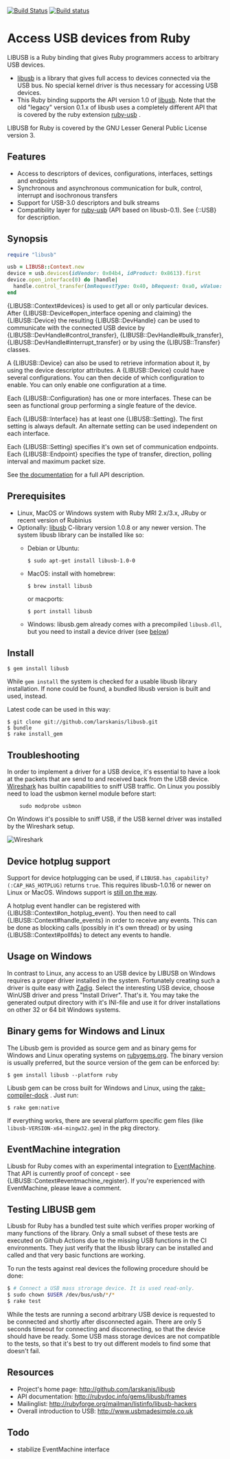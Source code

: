 <!-- -*- coding: utf-8 -*- -->

[![Build Status](https://travis-ci.com/larskanis/libusb.svg?branch=master)](https://travis-ci.com/larskanis/libusb)
[![Build status](https://ci.appveyor.com/api/projects/status/mdfnfdwu4mil42o3/branch/master?svg=true)](https://ci.appveyor.com/project/larskanis/libusb/branch/master)

Access USB devices from Ruby
============================

LIBUSB is a Ruby binding that gives Ruby programmers access to arbitrary USB devices.

* [libusb](http://libusb.info) is a library that gives full access to devices connected via the USB bus. No special kernel driver is thus necessary for accessing USB devices.
* This Ruby binding supports the API version 1.0 of [libusb](http://libusb.info). Note that the old "legacy" version 0.1.x of libusb uses a completely different API that is covered by the ruby extension [ruby-usb](http://www.a-k-r.org/ruby-usb/) .


LIBUSB for Ruby is covered by the GNU Lesser General Public License version 3.

Features
--------

* Access to descriptors of devices, configurations, interfaces, settings and endpoints
* Synchronous and asynchronous communication for bulk, control, interrupt and isochronous transfers
* Support for USB-3.0 descriptors and bulk streams
* Compatibility layer for [ruby-usb](http://www.a-k-r.org/ruby-usb/) (API based on libusb-0.1). See {::USB} for description.

Synopsis
--------
```ruby
require "libusb"

usb = LIBUSB::Context.new
device = usb.devices(idVendor: 0x04b4, idProduct: 0x8613).first
device.open_interface(0) do |handle|
  handle.control_transfer(bmRequestType: 0x40, bRequest: 0xa0, wValue: 0xe600, wIndex: 0x0000, dataOut: 1.chr)
end
```
{LIBUSB::Context#devices} is used to get all or only particular devices.
After {LIBUSB::Device#open_interface opening and claiming} the {LIBUSB::Device} the resulting {LIBUSB::DevHandle} can be
used to communicate with the connected USB device
by {LIBUSB::DevHandle#control_transfer}, {LIBUSB::DevHandle#bulk_transfer},
{LIBUSB::DevHandle#interrupt_transfer} or by using the {LIBUSB::Transfer} classes.

A {LIBUSB::Device} can also be used to retrieve information about it,
by using the device descriptor attributes.
A {LIBUSB::Device} could have several configurations. You can then decide of which
configuration to enable. You can only enable one configuration at a time.

Each {LIBUSB::Configuration} has one or more interfaces. These can be seen as functional group
performing a single feature of the device.

Each {LIBUSB::Interface} has at least one {LIBUSB::Setting}. The first setting is always default.
An alternate setting can be used independent on each interface.

Each {LIBUSB::Setting} specifies it's own set of communication endpoints.
Each {LIBUSB::Endpoint} specifies the type of transfer, direction, polling interval and
maximum packet size.

See [the documentation](http://rubydoc.info/gems/libusb/frames) for a full API description.

Prerequisites
-------------

* Linux, MacOS or Windows system with Ruby MRI 2.x/3.x, JRuby or recent version of Rubinius
* Optionally: [libusb](http://libusb.info) C-library version 1.0.8 or any newer version.
  The system libusb library can be installed like so:
  * Debian or Ubuntu:

      ```
      $ sudo apt-get install libusb-1.0-0
      ```
  * MacOS: install with homebrew:

      ```
      $ brew install libusb
      ```
    or macports:

      ```
      $ port install libusb
      ```
  * Windows: libusb.gem already comes with a precompiled `libusb.dll`, but you need to install a device driver (see [below](#usage-on-windows))

Install
-------

    $ gem install libusb

While ```gem install``` the system is checked for a usable libusb library installation.
If none could be found, a bundled libusb version is built and used, instead.

Latest code can be used in this way:

    $ git clone git://github.com/larskanis/libusb.git
    $ bundle
    $ rake install_gem

Troubleshooting
------------------------
In order to implement a driver for a USB device, it's essential to have a look at the packets that are send to and received back from the USB device. [Wireshark](https://www.wireshark.org) has builtin capabilities to sniff USB traffic. On Linux you possibly need to load the usbmon kernel module before start:
```
    sudo modprobe usbmon
```
On Windows it's possible to sniff USB, if the USB kernel driver was installed by the Wireshark setup.

![Wireshark](wireshark-usb-sniffer.png?raw=true "Wireshark sniffing USB packets")

Device hotplug support
----------------------

Support for device hotplugging can be used, if ```LIBUSB.has_capability?(:CAP_HAS_HOTPLUG)``` returns ```true```.
This requires libusb-1.0.16 or newer on Linux or MacOS. Windows support is [still on the way](https://github.com/libusbx/libusbx/issues/9).

A hotplug event handler can be registered with {LIBUSB::Context#on_hotplug_event}.
You then need to call {LIBUSB::Context#handle_events} in order to receive any events.
This can be done as blocking calls (possibly in it's own thread) or by using {LIBUSB::Context#pollfds} to
detect any events to handle.


Usage on Windows
----------------

In contrast to Linux, any access to an USB device by LIBUSB on Windows requires a proper driver
installed in the system. Fortunately creating such a driver is quite easy with
[Zadig](http://zadig.akeo.ie/). Select the interesting USB device,
choose WinUSB driver and press "Install Driver". That's it. You may take the generated output directory
with it's INI-file and use it for driver installations on other 32 or 64 bit Windows
systems.


Binary gems for Windows and Linux
---------------------------

The Libusb gem is provided as source gem and as binary gems for Windows and Linux operating systems on [rubygems.org](https://rubygems.org/gems/libusb).
The binary version is usually preferred, but the source version of the gem can be enforced by:

    $ gem install libusb --platform ruby

Libusb gem can be cross built for Windows and Linux, using the [rake-compiler-dock](https://github.com/larskanis/rake-compiler-dock) .
Just run:

    $ rake gem:native

If everything works, there are several platform specific gem files (like `libusb-VERSION-x64-mingw32.gem`) in the pkg
directory.

EventMachine integration
------------------------

Libusb for Ruby comes with an experimental integration to [EventMachine](http://rubyeventmachine.com/).
That API is currently proof of concept - see {LIBUSB::Context#eventmachine_register}.
If you're experienced with EventMachine, please leave a comment.


Testing LIBUSB gem
------------------

Libusb for Ruby has a bundled test suite which verifies proper working of many functions of the library.
Only a small subset of these tests are executed on Github Actions due to the missing USB functions in the CI environments.
They just verify that the libusb library can be installed and called and that very basic functions are working.

To run the tests against real devices the following procedure should be done:

```sh
$ # Connect a USB mass strorage device. It is used read-only.
$ sudo chown $USER /dev/bus/usb/*/*
$ rake test
```

While the tests are running a second arbitrary USB device is requested to be connected and shortly after disconnected again.
There are only 5 seconds timeout for connecting and disconnecting, so that the device should have be ready.
Some USB mass storage devices are not compatible to the tests, so that it's best to try out different models to find some that doesn't fail.


Resources
---------

* Project's home page: http://github.com/larskanis/libusb
* API documentation: http://rubydoc.info/gems/libusb/frames
* Mailinglist: http://rubyforge.org/mailman/listinfo/libusb-hackers
* Overall introduction to USB: http://www.usbmadesimple.co.uk

Todo
----

* stabilize EventMachine interface
